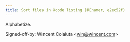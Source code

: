 ```yaml
---
title: Sort files in Xcode listing (REnamer, e2ec52f)
---
```


Alphabetize.

Signed-off-by: Wincent Colaiuta &lt;win@wincent.com&gt;

